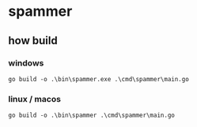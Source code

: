 # spammer

## how build

### windows

    go build -o .\bin\spammer.exe .\cmd\spammer\main.go

### linux / macos

    go build -o .\bin\spammer .\cmd\spammer\main.go
